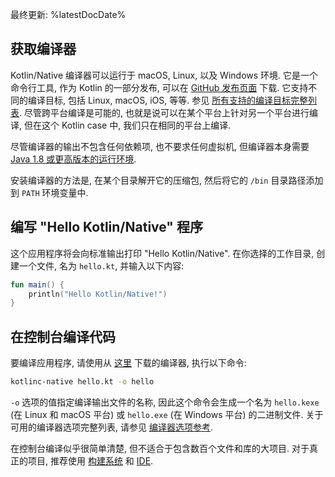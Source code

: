 [//]: # (title: Kotlin/Native 开发入门 - 使用命令行编译器)

最终更新: %latestDocDate%

## 获取编译器

Kotlin/Native 编译器可以运行于 macOS, Linux, 以及 Windows 环境. 它是一个命令行工具, 作为 Kotlin 的一部分发布,
可以在 [GitHub 发布页面](%kotlinLatestUrl%) 下载.
它支持不同的编译目标, 包括 Linux, macOS, iOS, 等等.
参见 [所有支持的编译目标完整列表](native-target-support.md).
尽管跨平台编译是可能的, 也就是说可以在某个平台上针对另一个平台进行编译,
但在这个 Kotlin case 中, 我们只在相同的平台上编译.  

尽管编译器的输出不包含任何依赖项, 也不要求任何虚拟机, 但编译器本身需要 [Java 1.8 或更高版本的运行环境](https://jdk.java.net/11/).

安装编译器的方法是, 在某个目录解开它的压缩包, 然后将它的 `/bin` 目录路径添加到 `PATH` 环境变量中.

## 编写 "Hello Kotlin/Native" 程序

这个应用程序将会向标准输出打印 "Hello Kotlin/Native". 在你选择的工作目录, 创建一个文件, 名为 `hello.kt`,
并输入以下内容:

```kotlin
fun main() {
    println("Hello Kotlin/Native!")
}
```

## 在控制台编译代码 

要编译应用程序, 请使用从 [这里](https://github.com/JetBrains/kotlin/releases) 下载的编译器, 执行以下命令:

```bash
kotlinc-native hello.kt -o hello
```

`-o` 选项的值指定编译输出文件的名称, 因此这个命令会生成一个名为 `hello.kexe` (在 Linux 和 macOS 平台)
或 `hello.exe` (在 Windows 平台) 的二进制文件.
关于可用的编译器选项完整列表, 请参见 [编译器选项参考](compiler-reference.md).

在控制台编译似乎很简单清楚, 但不适合于包含数百个文件和库的大项目.
对于真正的项目, 推荐使用 [构建系统](native-gradle.md) 和 [IDE](native-get-started.md).
